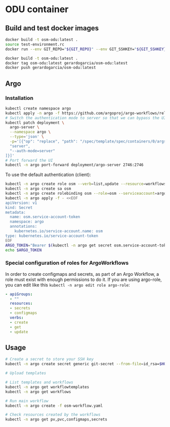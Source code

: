 # ODU container

## Build and test docker images

```bash
docker build -t osm-odu:latest .
source test-environment.rc
docker run --env GIT_REPO="${GIT_REPO}" --env GIT_SSHKEY="${GIT_SSHKEY}" --env GIT_MANIFEST_FOLDER="${GIT_MANIFEST_FOLDER}" -it osm-odu:latest
```

```bash
docker build -t osm-odu:latest .
docker tag osm-odu:latest gerardogarcia/osm-odu:latest
docker push gerardogarcia/osm-odu:latest
```

## Argo

### Installation

```bash
kubectl create namespace argo
kubectl apply -n argo -f https://github.com/argoproj/argo-workflows/releases/download/v3.4.11/install.yaml
# Switch the authentication mode to server so that we can bypass the UI login for now
kubectl patch deployment \
  argo-server \
  --namespace argo \
  --type='json' \
  -p='[{"op": "replace", "path": "/spec/template/spec/containers/0/args", "value": [
  "server",
  "--auth-mode=server"
]}]'
# Port forward the UI
kubectl -n argo port-forward deployment/argo-server 2746:2746
```

To use the default authentication (client):

```bash
kubectl -n argo create role osm --verb=list,update --resource=workflows.argoproj.io
kubectl -n argo create sa osm
kubectl -n argo create rolebinding osm --role=osm --serviceaccount=argo:osm
kubectl -n argo apply -f - <<EOF
apiVersion: v1
kind: Secret
metadata:
  name: osm.service-account-token
  namespace: argo
  annotations:
    kubernetes.io/service-account.name: osm
type: kubernetes.io/service-account-token
EOF
ARGO_TOKEN="Bearer $(kubectl -n argo get secret osm.service-account-token -o=jsonpath='{.data.token}' | base64 --decode)"
echo $ARGO_TOKEN
```

### Special configuration of roles for ArgoWorkflows

In order to create configmaps and secrets, as part of an Argo Workflow, a role must exist with enough permissions to do it. If you are using argo-role, you can edit like this `kubectl -n argo edit role argo-role`:

```yaml
- apiGroups:
  - ""
  resources:
  - secrets
  - configmaps
  verbs:
  - create
  - get
  - update
```

## Usage

```bash
# Create a secret to store your SSH key
kubectl -n argo create secret generic git-secret --from-file=id_rsa=$HOME/.ssh/id_rsa

# Upload templates

# List templates and workflows
kubectl -n argo get workflowtemplates
kubectl -n argo get workflows

# Run main workflow
kubectl -n argo create -f osm-workflow.yaml

# Check resources created by the workflows
kubectl -n argo get pv,pvc,configmaps,secrets
```
